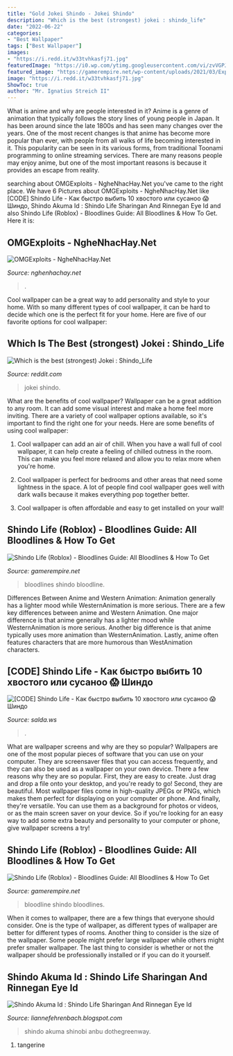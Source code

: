 ```yaml
---
title: "Gold Jokei Shindo - Jokei Shindo"
description: "Which is the best (strongest) jokei : shindo_life"
date: "2022-06-22"
categories:
- "Best Wallpaper"
tags: ["Best Wallpaper"]
images:
- "https://i.redd.it/w33tvhkasfj71.jpg"
featuredImage: "https://i0.wp.com/ytimg.googleusercontent.com/vi/zvVGPJh9uTo/maxresdefault.jpg?resize=650,400"
featured_image: "https://gamerempire.net/wp-content/uploads/2021/03/Explosion-Bloodline-Icon-Shindo-Life-Roblox.jpg"
image: "https://i.redd.it/w33tvhkasfj71.jpg"
ShowToc: true
author: "Mr. Ignatius Streich II"
---
```



What is anime and why are people interested in it?
Anime is a genre of animation that typically follows the story lines of young people in Japan. It has been around since the late 1800s and has seen many changes over the years. One of the most recent changes is that anime has become more popular than ever, with people from all walks of life becoming interested in it. This popularity can be seen in its various forms, from traditional Toonami programming to online streaming services. There are many reasons people may enjoy anime, but one of the most important reasons is because it provides an escape from reality.

	

		
searching about OMGExploits - NgheNhacHay.Net you've came to the right place. We have 6 Pictures about OMGExploits - NgheNhacHay.Net like [CODE] Shindo Life - Как быстро выбить 10 хвостого или сусаноо 😱 Шиндо, Shindo Akuma Id : Shindo Life Sharingan And Rinnegan Eye Id and also Shindo Life (Roblox) - Bloodlines Guide: All Bloodlines &amp; How To Get. Here it is:
		
    
## OMGExploits - NgheNhacHay.Net

<img loading=lazy src="https://i.ytimg.com/vi/NZ2bCc4Qj8o/mqdefault.jpg" onerror="this.onerror=null;this.src='https://tse4.mm.bing.net/th?id=OIP.Ho72COo-iqrnP8qYGgZU6wAAAA&amp;pid=15.1';" alt="OMGExploits - NgheNhacHay.Net">

_Source: nghenhachay.net_

>. 

	

Cool wallpaper can be a great way to add personality and style to your home. With so many different types of cool wallpaper, it can be hard to decide which one is the perfect fit for your home. Here are five of our favorite options for cool wallpaper: 

    
## Which Is The Best (strongest) Jokei : Shindo_Life

<img loading=lazy src="https://i.redd.it/w33tvhkasfj71.jpg" onerror="this.onerror=null;this.src='https://tse4.mm.bing.net/th?id=OIP.06Cq2p7JC_Msp_Jy-uFfxgHaHK&amp;pid=15.1';" alt="Which is the best (strongest) Jokei : Shindo_Life">

_Source: reddit.com_

>jokei shindo. 

	

What are the benefits of cool wallpaper?
Wallpaper can be a great addition to any room. It can add some visual interest and make a home feel more inviting. There are a variety of cool wallpaper options available, so it's important to find the right one for your needs. Here are some benefits of using cool wallpaper: 
1. Cool wallpaper can add an air of chill. When you have a wall full of cool wallpaper, it can help create a feeling of chilled outness in the room. This can make you feel more relaxed and allow you to relax more when you're home. 

2. Cool wallpaper is perfect for bedrooms and other areas that need some lightness in the space. A lot of people find cool wallpaper goes well with dark walls because it makes everything pop together better. 

3. Cool wallpaper is often affordable and easy to get installed on your wall!

    
## Shindo Life (Roblox) - Bloodlines Guide: All Bloodlines &amp; How To Get

<img loading=lazy src="https://gamerempire.net/wp-content/uploads/2021/03/Steam-Bloodline-Icon-Shindo-Life-Roblox.jpg" onerror="this.onerror=null;this.src='https://tse1.mm.bing.net/th?id=OIP.Lj163yjKJEL3ciMblBhKDQAAAA&amp;pid=15.1';" alt="Shindo Life (Roblox) - Bloodlines Guide: All Bloodlines &amp; How To Get">

_Source: gamerempire.net_

>bloodlines shindo bloodline. 

	

Differences Between Anime and Western Animation: Animation generally has a lighter mood while WesternAnimation is more serious.
There are a few key differences between anime and Western Animation. One major difference is that anime generally has a lighter mood while WesternAnimation is more serious. Another big difference is that anime typically uses more animation than WesternAnimation. Lastly, anime often features characters that are more humorous than WestAnimation characters.

    
## [CODE] Shindo Life - Как быстро выбить 10 хвостого или сусаноо 😱 Шиндо

<img loading=lazy src="https://i.ytimg.com/vi/lFnzoqSHme8/default.jpg" onerror="this.onerror=null;this.src='https://tse1.mm.bing.net/th?id=OIP.lKQ5IcgQNwYZNoOUSj1eLgAAAA&amp;pid=15.1';" alt="[CODE] Shindo Life - Как быстро выбить 10 хвостого или сусаноо 😱 Шиндо">

_Source: salda.ws_

>. 

	

What are wallpaper screens and why are they so popular?
Wallpapers are one of the most popular pieces of software that you can use on your computer. They are screensaver files that you can access frequently, and they can also be used as a wallpaper on your own device. There a few reasons why they are so popular. First, they are easy to create. Just drag and drop a file onto your desktop, and you're ready to go! Second, they are beautiful. Most wallpaper files come in high-quality JPEGs or PNGs, which makes them perfect for displaying on your computer or phone. And finally, they're versatile. You can use them as a background for photos or videos, or as the main screen saver on your device. So if you're looking for an easy way to add some extra beauty and personality to your computer or phone, give wallpaper screens a try!

    
## Shindo Life (Roblox) - Bloodlines Guide: All Bloodlines &amp; How To Get

<img loading=lazy src="https://gamerempire.net/wp-content/uploads/2021/03/Explosion-Bloodline-Icon-Shindo-Life-Roblox.jpg" onerror="this.onerror=null;this.src='https://tse1.mm.bing.net/th?id=OIP.liFjuOkI28U5KNqppJK1xwAAAA&amp;pid=15.1';" alt="Shindo Life (Roblox) - Bloodlines Guide: All Bloodlines &amp; How To Get">

_Source: gamerempire.net_

>bloodline shindo bloodlines. 

	

When it comes to wallpaper, there are a few things that everyone should consider. One is the type of wallpaper, as different types of wallpaper are better for different types of rooms. Another thing to consider is the size of the wallpaper. Some people might prefer large wallpaper while others might prefer smaller wallpaper. The last thing to consider is whether or not the wallpaper should be professionally installed or if you can do it yourself.

    
## Shindo Akuma Id : Shindo Life Sharingan And Rinnegan Eye Id

<img loading=lazy src="https://i0.wp.com/ytimg.googleusercontent.com/vi/zvVGPJh9uTo/maxresdefault.jpg?resize=650,400" onerror="this.onerror=null;this.src='https://tse2.mm.bing.net/th?id=OIP.et0u2BSjjV6rsgfoTOa7zAHaEK&amp;pid=15.1';" alt="Shindo Akuma Id : Shindo Life Sharingan And Rinnegan Eye Id">

_Source: liannefehrenbach.blogspot.com_

>shindo akuma shinobi anbu dothegreenway. 

	

1. tangerine 

